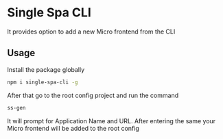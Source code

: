 # Single Spa CLI

It provides option to add a new Micro frontend from the CLI

## Usage

Install the package globally

```bash
npm i single-spa-cli -g
```

After that go to the root config project and run the command

```bash
ss-gen
```

It will prompt for Application Name and URL. After entering the same your Micro frontend will be added to the root config
